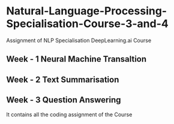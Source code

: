 # Natural-Language-Processing-Specialisation-Course-3-and-4
Assignment of NLP Specialisation DeepLearning.ai Course

## Week - 1 Neural Machine Transaltion  
## Week - 2 Text Summarisation  
## Week - 3 Question Answering

It contains all the coding assignment of the Course